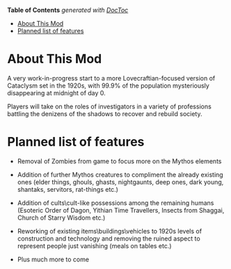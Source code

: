 <!-- START doctoc generated TOC please keep comment here to allow auto update -->
<!-- DON'T EDIT THIS SECTION, INSTEAD RE-RUN doctoc TO UPDATE -->
**Table of Contents**  *generated with [DocToc](https://github.com/thlorenz/doctoc)*

- [About This Mod](#about-this-mod)
- [Planned list of features](#planned-list-of-features)

<!-- END doctoc generated TOC please keep comment here to allow auto update -->

# About This Mod

A very work-in-progress start to a more Lovecraftian-focused version of Cataclysm set in the 1920s, with 99.9% of the population mysteriously disappearing at midnight of day 0.  

Players will take on the roles of investigators in a variety of professions battling the denizens of the shadows to recover and rebuild society.


# Planned list of features

- Removal of Zombies from game to focus more on the Mythos elements

- Addition of further Mythos creatures to compliment the already existing ones (elder things, ghouls, ghasts, nightgaunts, deep ones, dark young, shantaks, servitors, rat-things etc.)

- Addition of cults\cult-like possessions among the remaining humans (Esoteric Order of Dagon, Yithian Time Travellers, Insects from Shaggai, Church of Starry Wisdom etc.)

- Reworking of existing items\buildings\vehicles to 1920s levels of construction and technology and removing the ruined aspect to represent people just vanishing (meals on tables etc.)

- Plus much more to come
